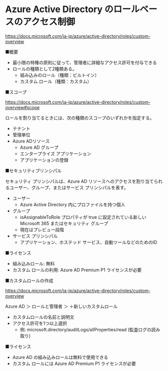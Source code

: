 # Azure Active Directory のロールベースのアクセス制御

https://docs.microsoft.com/ja-jp/azure/active-directory/roles/custom-overview

■概要

- 最小限の特権の原則に従って、管理者に詳細なアクセス許可を付与できる
- ロールの種類として2種類ある。
  - 組み込みのロール（種類：ビルトイン）
  - カスタム ロール（種類：カスタム）

■スコープ

https://docs.microsoft.com/ja-jp/azure/active-directory/roles/custom-overview#scope

ロールを割り当てるときには、次の種類のスコープのいずれかを指定する。

- テナント
- 管理単位
- Azure ADリソース
  - Azure AD グループ
  - エンタープライズ アプリケーション
  - アプリケーションの登録

■セキュリティプリンシパル

セキュリティ プリンシパルは、Azure AD リソースへのアクセスを割り当てられるユーザー、グループ、またはサービス プリンシパルを表す。

- ユーザー
  - Azure Active Directory 内にプロファイルを持つ個人
- グループ
  - isAssignableToRole プロパティが true に設定されている新しい Microsoft 365 またはセキュリティ グループ
  - 現在はプレビュー段階
- サービス プリンシパル
  - アプリケーション、ホステッド サービス、自動ツールなどのためのID

■ライセンス

- 組み込みロール: 無料
- カスタム ロールの利用: Azure AD Premium P1 ライセンスが必要


■カスタムロールの作成

https://docs.microsoft.com/ja-jp/azure/active-directory/roles/custom-overview

Azure AD ＞ ロールと管理者 ＞ ＋新しいカスタムロール

- カスタムロールの名前と説明文
- アクセス許可を1つ以上選択
  - 例: microsoft.directory/auditLogs/allProperties/read (監査ログの読み取り)


■ライセンス

- Azure AD の組み込みロールは無料で使用できる
- カスタム ロールには Azure AD Premium P1 ライセンスが必要